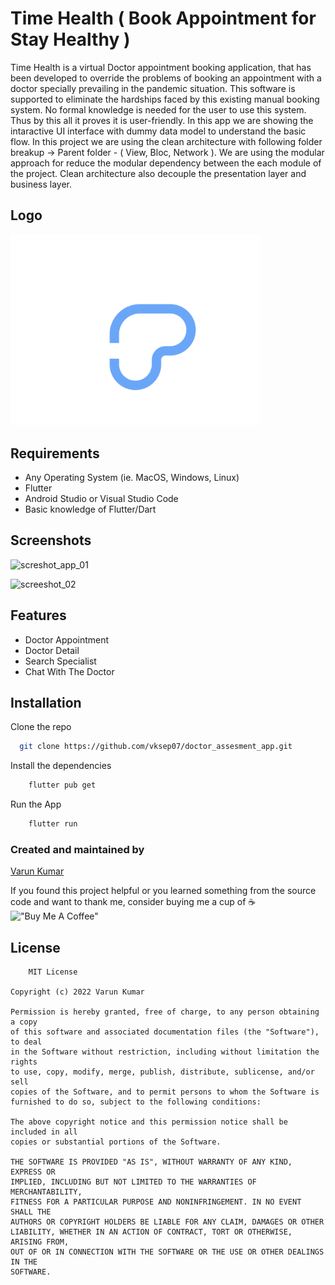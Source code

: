 # Time Health ( Book Appointment for Stay Healthy )

Time Health is a virtual Doctor appointment booking application, that has been developed to override the problems of booking an appointment with a doctor specially prevailing in the pandemic situation. This software is supported to eliminate the hardships faced by this existing manual booking system. No formal knowledge is needed for the user to use this system. Thus by this all it proves it is user-friendly. In this app we are showing the intaractive UI interface with dummy data  model to understand the basic flow. In this project we are using the clean architecture  with following folder breakup -> Parent folder - ( View, Bloc, Network ). We are using the modular approach for reduce the modular dependency between the each module of the project. Clean architecture also decouple the presentation layer and business layer.

## Logo

<img src="https://raw.githubusercontent.com/vksep07/doctor_assesment_app/main/assets/images/logo.png" alt="drawing" style="width:400px;"/>


## Requirements

- Any Operating System (ie. MacOS, Windows, Linux)
- Flutter
- Android Studio or Visual Studio Code
- Basic knowledge of Flutter/Dart


## Screenshots


![screshot_app_01](https://github.com/vksep07/doctor_assesment_app/assets/16042343/17f0db3e-9c7c-4d48-b717-448192d7924d)

![screeshot_02](https://github.com/vksep07/doctor_assesment_app/assets/16042343/02a29822-097e-434e-ad19-757490aaf8b4)



## Features

- Doctor Appointment
- Doctor Detail
- Search Specialist
- Chat With The Doctor


## Installation

Clone the repo

```bash
  git clone https://github.com/vksep07/doctor_assesment_app.git
```

Install the dependencies

```bash
    flutter pub get
```

Run the App

```bash
    flutter run
```
### Created and maintained by 
[Varun Kumar](https://github.com/vksep07)


If you found this project helpful or you learned something from the source code and want to thank me, consider buying me a cup of ☕<br>
!["Buy Me A Coffee"](https://www.buymeacoffee.com/assets/img/custom_images/orange_img.png)
## License

```
    MIT License

Copyright (c) 2022 Varun Kumar

Permission is hereby granted, free of charge, to any person obtaining a copy
of this software and associated documentation files (the "Software"), to deal
in the Software without restriction, including without limitation the rights
to use, copy, modify, merge, publish, distribute, sublicense, and/or sell
copies of the Software, and to permit persons to whom the Software is
furnished to do so, subject to the following conditions:

The above copyright notice and this permission notice shall be included in all
copies or substantial portions of the Software.

THE SOFTWARE IS PROVIDED "AS IS", WITHOUT WARRANTY OF ANY KIND, EXPRESS OR
IMPLIED, INCLUDING BUT NOT LIMITED TO THE WARRANTIES OF MERCHANTABILITY,
FITNESS FOR A PARTICULAR PURPOSE AND NONINFRINGEMENT. IN NO EVENT SHALL THE
AUTHORS OR COPYRIGHT HOLDERS BE LIABLE FOR ANY CLAIM, DAMAGES OR OTHER
LIABILITY, WHETHER IN AN ACTION OF CONTRACT, TORT OR OTHERWISE, ARISING FROM,
OUT OF OR IN CONNECTION WITH THE SOFTWARE OR THE USE OR OTHER DEALINGS IN THE
SOFTWARE.

```
